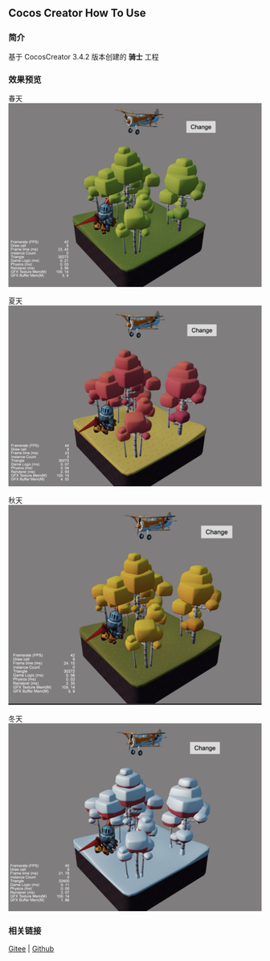 ## Cocos Creator How To Use

### 简介

基于 CocosCreator 3.4.2 版本创建的 **骑士** 工程

### 效果预览

春天
![image](../../image/202203/2022030511.png)

夏天
![image](../../image/202203/2022030512.png)

秋天
![image](../../image/202203/2022030513.png)

冬天
![image](../../image/202203/2022030514.png)

### 相关链接
[Gitee](https://gitee.com/mirrors_cocos-creator/example-3d/tree/v3.0/show-cases/assets/scenes) | [Github](https://github.com/cocos-creator/example-3d/tree/v3.0/show-cases/assets/scenes)